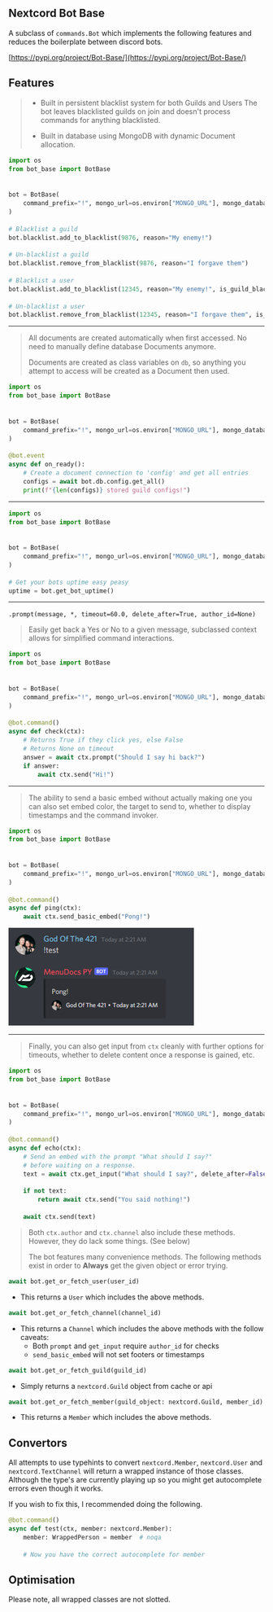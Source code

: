 ## Nextcord Bot Base


A subclass of `commands.Bot` which implements the following features
and reduces the boilerplate between discord bots.

[https://pypi.org/project/Bot-Base/](https://pypi.org/project/Bot-Base/)

Features
--------

> - Built in persistent blacklist system for both Guilds and Users
>   The bot leaves blacklisted guilds on join and doesn't process
>   commands for anything blacklisted.
> 
> - Built in database using MongoDB with dynamic Document allocation.

```python
import os
from bot_base import BotBase


bot = BotBase(
    command_prefix="!", mongo_url=os.environ["MONGO_URL"], mongo_database_name="my_bot"
)

# Blacklist a guild
bot.blacklist.add_to_blacklist(9876, reason="My enemy!")

# Un-blacklist a guild
bot.blacklist.remove_from_blacklist(9876, reason="I forgave them")

# Blacklist a user
bot.blacklist.add_to_blacklist(12345, reason="My enemy!", is_guild_blacklist=False)

# Un-blacklist a user
bot.blacklist.remove_from_blacklist(12345, reason="I forgave them", is_guild_blacklist=False)
```

---

> All documents are created automatically when first accessed. 
> No need to manually define database Documents anymore.
> 
> Documents are created as class variables on `db`, so anything
> you attempt to access will be created as a Document then used.

```python
import os
from bot_base import BotBase


bot = BotBase(
    command_prefix="!", mongo_url=os.environ["MONGO_URL"], mongo_database_name="my_bot"
)

@bot.event
async def on_ready():
    # Create a document connection to 'config' and get all entries
    configs = await bot.db.config.get_all()
    print(f"{len(configs)} stored guild configs!")
```

---

```python
import os
from bot_base import BotBase


bot = BotBase(
    command_prefix="!", mongo_url=os.environ["MONGO_URL"], mongo_database_name="my_bot"
)

# Get your bots uptime easy peasy
uptime = bot.get_bot_uptime()
```

---

`.prompt(message, *, timeout=60.0, delete_after=True, author_id=None)`
> Easily get back a Yes or No to a given message,
> subclassed context allows for simplified command interactions.

```python
import os
from bot_base import BotBase


bot = BotBase(
    command_prefix="!", mongo_url=os.environ["MONGO_URL"], mongo_database_name="my_bot"
)

@bot.command()
async def check(ctx):
    # Returns True if they click yes, else False
    # Returns None on timeout
    answer = await ctx.prompt("Should I say hi back?")
    if answer:
        await ctx.send("Hi!")
```

---

> The ability to send a basic embed without actually making one
> you can also set embed color, the target to send to, whether
> to display timestamps and the command invoker.

```python
import os
from bot_base import BotBase


bot = BotBase(
    command_prefix="!", mongo_url=os.environ["MONGO_URL"], mongo_database_name="my_bot"
)

@bot.command()
async def ping(ctx):
    await ctx.send_basic_embed("Pong!")
```
![Example image](./images/image_one.png)

---

> Finally, you can also get input from `ctx` cleanly
> with further options for timeouts, whether to
> delete content once a response is gained, etc.

```python
import os
from bot_base import BotBase


bot = BotBase(
    command_prefix="!", mongo_url=os.environ["MONGO_URL"], mongo_database_name="my_bot"
)

@bot.command()
async def echo(ctx):
    # Send an embed with the prompt "What should I say?"
    # before waiting on a response.
    text = await ctx.get_input("What should I say?", delete_after=False)

    if not text:
        return await ctx.send("You said nothing!")

    await ctx.send(text)
```

> Both `ctx.author` and `ctx.channel` also include these methods. 
> However, they do lack some things. (See below)
> 
> The bot features many convenience methods. 
> The following methods exist in order to **Always** get
> the given object or error trying.

```python
await bot.get_or_fetch_user(user_id)
```
- This returns a `User` which includes the above methods.

```python
await bot.get_or_fetch_channel(channel_id)
```
- This returns a `Channel` which includes the above methods 
  with the follow caveats:
    - Both `prompt` and `get_input` require `author_id` for checks
    - `send_basic_embed` will not set footers or timestamps

```python
await bot.get_or_fetch_guild(guild_id)
```
- Simply returns a `nextcord.Guild` object from cache or api

```python
await bot.get_or_fetch_member(guild_object: nextcord.Guild, member_id)
```
- This returns a `Member` which includes the above methods.

Convertors
---

All attempts to use typehints to convert `nextcord.Member`, 
`nextcord.User` and `nextcord.TextChannel` 
will return a wrapped instance of those classes. 
Although the type's are currently playing up so you 
might get autocomplete errors even though it works.

If you wish to fix this, I recommended doing the following.
```python
@bot.command()
async def test(ctx, member: nextcord.Member):
    member: WrappedPerson = member  # noqa

    # Now you have the correct autocomplete for member
```


Optimisation
---

Please note, all wrapped classes are not slotted.